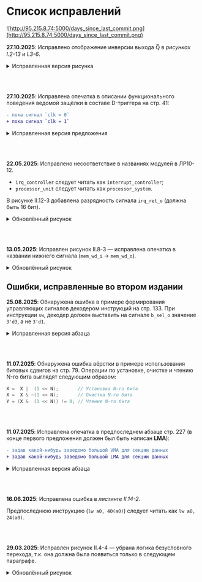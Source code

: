 # Список исправлений

![http://95.215.8.74:5000/days_since_last_commit.png](http://95.215.8.74:5000/days_since_last_commit.png)

**27.10.2025**: Исправлено отображение инверсии выхода Q̅ в _рисунках I.2-13_ и _I.3-6_.

<details>
  <summary> Исправленная версия рисунка </summary>

![.pic/Introduction/Sequential%20logic/fig_06.drawio.svg](.pic/Introduction/Sequential%20logic/fig_06.drawio.svg)

</details>

<br><br>

**27.10.2025**: Исправлена опечатка в описании функционального поведения ведомой защёлки в составе D-триггера на стр. 41:

```diff
- пока сигнал `clk = 0`
+ пока сигнал `clk = 1`
```

<details>
  <summary> Исправленная версия предложения </summary>

Несмотря на то, что ведомая защёлка "прозрачна" всё то время, пока сигнал `clk = 1`, данные в ней остаются стабильными, поскольку выход ведущей защёлки больше не может измениться.

</details>

<br><br>

**22.05.2025**: Исправлено несоответствие в названиях модулей в ЛР10-12.

- `irq_controller` следует читать как `interrupt_controller`;
- `processor_unit` следует читать как `processor_system`.

В рисунке II.12-3 добавлена разрядность сигнала `irq_ret_o` (должна быть 16 бит).

<details>
<summary> Обновлённый рисунок </summary>

![.pic/Labs/lab_12_daisy_chain/fig_03.drawio.svg](.pic/Labs/lab_12_daisy_chain/fig_03.drawio.svg)

_Рисунок II.12-3. Структурная схема блока приоритетных прерываний._

</details>

<br><br>

**13.05.2025**: Исправлен рисунок II.8-3 — исправлена опечатка в названии нижнего сигнала (`mem_wd_i` → `mem_wd_o`).

<details>
<summary> Обновлённый рисунок </summary>

![.pic/Labs/lab_08_lsu/fig_03.wavedrom.svg](.pic/Labs/lab_08_lsu/fig_03.wavedrom.svg)

Рисунок II.8-3. Временна́я диаграмма запросов на запись со стороны ядра и сигнала mem_wd_o.

</details>


## Ошибки, исправленные во втором издании

**25.08.2025**: Обнаружена ошибка в примере формирования управляющих сигналов декодером инструкций на стр. 133. При инструкции `sw`, декодер должен выставить на сигнале `b_sel_o` значение `3'd3`, а не `3'd1`.

<details>
  <summary> Исправленная версия абзаца </summary>

  > Пример: для выполнения инструкции записи 32-бит данных из регистрового файла во внешнюю память (инструкции `sw`), дешифратор должен направить в АЛУ два операнда (базовый адрес и смещение) вместе с кодом операции АЛУ (сложения) для вычисления адреса записи. Базовый адрес берется из регистрового файла, а смещение является непосредственным операндом инструкции S-типа. Таким образом для вычисления адреса записи декодер должен выставить следующие значения на выходах:
  >
  > - `a_sel_o = 2'd0`,
  > - `b_sel_o = 3'd3`,
  > - `alu_op_o= ALU_ADD`.

</details>

<br><br>

**11.07.2025**: Обнаружена ошибка вёрстки в примере использования битовых сдвигов на стр. 79. Операции по установке, очистке и чтению N-го бита выглядят следующим образом:

```C++
X =  X |  (1 << N);       // Установка N-го бита
X =  X & ~(1 << N);       // Очистка N-го бита
Y = (X &  (1 << N)) != 0; // Чтение N-го бита
```

<br><br>

**11.07.2025**: Исправлена опечатка в предпоследнем абзаце стр. 227 (в конце первого предложения должен был быть написан **LMA**):

```diff
- задав какой-нибудь заведомо большой VMA для секции данных
+ задав какой-нибудь заведомо большой LMA для секции данных
```

<details>
<summary> Исправленная версия абзаца </summary>

> Таким образом, мы можем сделать общие VMA (процессор, обращаясь к секциям инструкций и данных будет использовать пересекающееся адресное пространство), а конфликт размещения секций компоновщиком разрешить, задав какой-нибудь заведомо большой LMA для секции данных. В последствии, мы просто проигнорируем этот адрес, проинициализировав память данных начиная с нуля.

</details>

<br><br>

**16.06.2025**: Исправлена ошибка в _листинге II.14-2_.

Предпоследнюю инструкцию (`lw a0, 40(a0)`) следует читать как `lw a0, 24(a0)`.

<br><br>

**29.03.2025**: Исправлен рисунок II.4-4 — убрана логика безусловного перехода, т.к. она должна была появиться только в следующем параграфе.

<details>
<summary> Обновлённый рисунок </summary>

![.pic/Labs/lab_04_cybercobra/ppd_4.drawio.svg](.pic/Labs/lab_04_cybercobra/ppd_4.drawio.svg)

Рисунок II.4-4. Реализация условного перехода.

</details>
